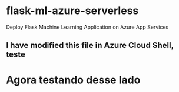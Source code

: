 # flask-ml-azure-serverless
Deploy Flask Machine Learning Application on Azure App Services

## I have modified this file in Azure Cloud Shell, teste

# Agora testando desse lado
